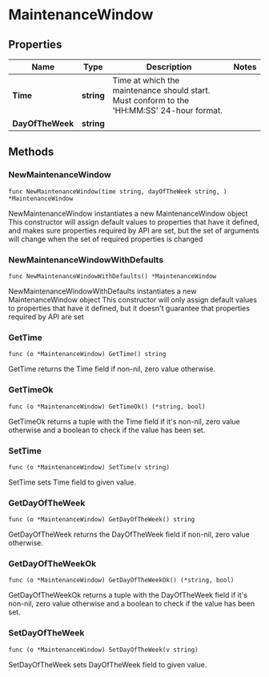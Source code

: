 # MaintenanceWindow

## Properties

|Name | Type | Description | Notes|
|------------ | ------------- | ------------- | -------------|
|**Time** | **string** | Time at which the maintenance should start. Must conform to the &#39;HH:MM:SS&#39; 24-hour format. | |
|**DayOfTheWeek** | **string** |  | |

## Methods

### NewMaintenanceWindow

`func NewMaintenanceWindow(time string, dayOfTheWeek string, ) *MaintenanceWindow`

NewMaintenanceWindow instantiates a new MaintenanceWindow object
This constructor will assign default values to properties that have it defined,
and makes sure properties required by API are set, but the set of arguments
will change when the set of required properties is changed

### NewMaintenanceWindowWithDefaults

`func NewMaintenanceWindowWithDefaults() *MaintenanceWindow`

NewMaintenanceWindowWithDefaults instantiates a new MaintenanceWindow object
This constructor will only assign default values to properties that have it defined,
but it doesn't guarantee that properties required by API are set

### GetTime

`func (o *MaintenanceWindow) GetTime() string`

GetTime returns the Time field if non-nil, zero value otherwise.

### GetTimeOk

`func (o *MaintenanceWindow) GetTimeOk() (*string, bool)`

GetTimeOk returns a tuple with the Time field if it's non-nil, zero value otherwise
and a boolean to check if the value has been set.

### SetTime

`func (o *MaintenanceWindow) SetTime(v string)`

SetTime sets Time field to given value.


### GetDayOfTheWeek

`func (o *MaintenanceWindow) GetDayOfTheWeek() string`

GetDayOfTheWeek returns the DayOfTheWeek field if non-nil, zero value otherwise.

### GetDayOfTheWeekOk

`func (o *MaintenanceWindow) GetDayOfTheWeekOk() (*string, bool)`

GetDayOfTheWeekOk returns a tuple with the DayOfTheWeek field if it's non-nil, zero value otherwise
and a boolean to check if the value has been set.

### SetDayOfTheWeek

`func (o *MaintenanceWindow) SetDayOfTheWeek(v string)`

SetDayOfTheWeek sets DayOfTheWeek field to given value.



